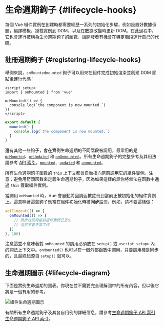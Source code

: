 # 生命週期鉤子 {#lifecycle-hooks}

每個 Vue 組件實例在創建時都需要經歷一系列的初始化步驟，例如設置好數據偵聽，編譯模板，掛載實例到 DOM，以及在數據改變時更新 DOM。在此過程中，它也會運行被稱為生命週期鉤子的函數，讓開發者有機會在特定階段運行自己的代碼。

## 註冊週期鉤子 {#registering-lifecycle-hooks}

舉例來說，<span class="composition-api">`onMounted`</span><span class="options-api">`mounted`</span> 鉤子可以用來在組件完成初始渲染並創建 DOM 節點後運行代碼：

<div class="composition-api">

```vue
<script setup>
import { onMounted } from 'vue'

onMounted(() => {
  console.log(`the component is now mounted.`)
})
</script>
```

</div>
<div class="options-api">

```js
export default {
  mounted() {
    console.log(`the component is now mounted.`)
  }
}
```

</div>

還有其他一些鉤子，會在實例生命週期的不同階段被調用，最常用的是 <span class="composition-api">[`onMounted`](/api/composition-api-lifecycle#onmounted)、[`onUpdated`](/api/composition-api-lifecycle#onupdated) 和 [`onUnmounted`](/api/composition-api-lifecycle#onunmounted)。所有生命週期鉤子的完整參考及其用法請參考 [API 索引](/api/composition-api-lifecycle.html)。</span><span class="options-api">[`mounted`](/api/options-lifecycle#mounted)、[`updated`](/api/options-lifecycle#updated) 和 [`unmounted`](/api/options-lifecycle#unmounted)。</span>

<div class="options-api">

所有生命週期鉤子函數的 `this` 上下文都會自動指向當前調用它的組件實例。注意：避免用箭頭函數來定義生命週期鉤子，因為如果這樣的話你將無法在函數中通過 `this` 獲取組件實例。

</div>

<div class="composition-api">

當調用 `onMounted` 時，Vue 會自動將回調函數註冊到當前正被初始化的組件實例上。這意味著這些鉤子應當在組件初始化時被**同步**註冊。例如，請不要這樣做：

```js
setTimeout(() => {
  onMounted(() => {
    // 異步註冊時當前組件實例已丟失
    // 這將不會正常工作
  })
}, 100)
```

注意這並不意味著對 `onMounted` 的調用必須放在 `setup()` 或 `<script setup>` 內的詞法上下文中。`onMounted()` 也可以在一個外部函數中調用，只要調用棧是同步的，且最終起源自 `setup()` 就可以。

</div>

## 生命週期圖示 {#lifecycle-diagram}

下面是實例生命週期的圖表。你現在並不需要完全理解圖中的所有內容，但以後它將是一個有用的參考。

![組件生命週期圖示](./images/lifecycle_zh-CN.png)

<!-- https://www.figma.com/file/Xw3UeNMOralY6NV7gSjWdS/Vue-Lifecycle -->
<!-- https://www.figma.com/file/QHo4ehJ4TRx3f7gzRP1F1k/Vue-Lifecycle-(zh-CN) -->

有關所有生命週期鉤子及其各自用例的詳細信息，請參考<span class="composition-api">[生命週期鉤子 API 索引](/api/composition-api-lifecycle)</span><span class="options-api">[生命週期鉤子 API 索引](/api/options-lifecycle)</span>。
